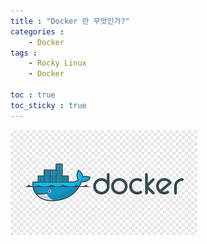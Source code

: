 ```yaml
---
title : "Docker 란 무엇인가?"
categories :
    - Docker
tags :
    - Rocky Linux
    - Docker

toc : true
toc_sticky : true
---
```


<img src="https://github.com/hyundo0630/hyundo0630.github.io/blob/main/images/Docker%20%EA%B4%80%EB%A0%A8/Docker%20logo.png?raw=true">